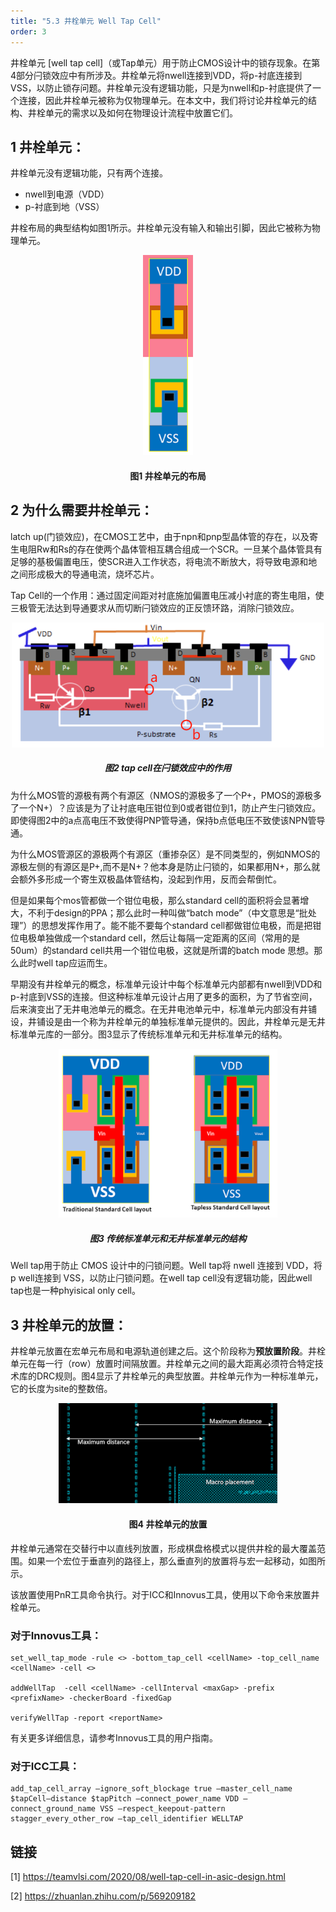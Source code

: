 ```yaml
---
title: "5.3 井栓单元 Well Tap Cell"
order: 3
---
```


井栓单元 [well tap cell]（或Tap单元）用于防止CMOS设计中的锁存现象。在第4部分闩锁效应中有所涉及。井栓单元将nwell连接到VDD，将p-衬底连接到VSS，以防止锁存问题。井栓单元没有逻辑功能，只是为nwell和p-衬底提供了一个连接，因此井栓单元被称为仅物理单元。在本文中，我们将讨论井栓单元的结构、井栓单元的需求以及如何在物理设计流程中放置它们。

## 1 井栓单元：

井栓单元没有逻辑功能，只有两个连接。

- nwell到电源（VDD）
- p-衬底到地（VSS）

井栓布局的典型结构如图1所示。井栓单元没有输入和输出引脚，因此它被称为物理单元。

<div style="text-align:center;">
  <img src="./wellTapCell.png" alt="ASIC Flow" width="80" />
  <h4>图1 井栓单元的布局</h4>
</div>

## 2 为什么需要井栓单元：

latch up(门锁效应)，在CMOS工艺中，由于npn和pnp型晶体管的存在，以及寄生电阻Rw和Rs的存在使两个晶体管相互耦合组成一个SCR。一旦某个晶体管具有足够的基极偏置电压，使SCR进入工作状态，将电流不断放大，将导致电源和地之间形成极大的导通电流，烧坏芯片。

Tap Cell的一个作用：通过固定间距对衬底施加偏置电压减小衬底的寄生电阻，使三极管无法达到导通要求从而切断闩锁效应的正反馈环路，消除闩锁效应。

<div style="text-align:center;">
  <img src="./image.png" alt="ASIC Flow" width="500" />
  <h5>图2 tap cell在闩锁效应中的作用</h5>
</div>

为什么MOS管的源极有两个有源区（NMOS的源极多了一个P+，PMOS的源极多了一个N+）？应该是为了让衬底电压钳位到0或者钳位到1，防止产生闩锁效应。即使得图2中的a点高电压不致使得PNP管导通，保持b点低电压不致使该NPN管导通。

为什么MOS管源区的源极两个有源区（重掺杂区）是不同类型的，例如NMOS的源极左侧的有源区是P+,而不是N+？他本身是防止闩锁的，如果都用N+，那么就会额外多形成一个寄生双极晶体管结构，没起到作用，反而会帮倒忙。

但是如果每个mos管都做一个钳位电极，那么standard cell的面积将会显著增大，不利于design的PPA；那么此时一种叫做“batch mode”（中文意思是“批处理”）的思想发挥作用了。能不能不要每个standard cell都做钳位电极，而是把钳位电极单独做成一个standard cell，然后让每隔一定距离的区间（常用的是50um）的standard cell共用一个钳位电极，这就是所谓的batch mode 思想。那么此时well tap应运而生。

早期没有井栓单元的概念，标准单元设计中每个标准单元内部都有nwell到VDD和p-衬底到VSS的连接。但这种标准单元设计占用了更多的面积，为了节省空间，后来演变出了无井电池单元的概念。在无井电池单元中，标准单元内部没有井铺设，井铺设是由一个称为井栓单元的单独标准单元提供的。因此，井栓单元是无井标准单元库的一部分。图3显示了传统标准单元和无井标准单元的结构。

<div style="text-align:center;">
  <img src="./TaplessCell.png" alt="ASIC Flow" width="350" />
  <h5>图3 传统标准单元和无井标准单元的结构</h5>
</div>

Well tap用于防止 CMOS 设计中的闩锁问题。Well tap将 nwell 连接到 VDD，将 p well连接到 VSS，以防止闩锁问题。在well tap cell没有逻辑功能，因此well tap也是一种phyisical only cell。

## 3 井栓单元的放置：

井栓单元放置在宏单元布局和电源轨道创建之后。这个阶段称为**预放置阶段**。井栓单元在每一行（row）放置时间隔放置。井栓单元之间的最大距离必须符合特定技术库的DRC规则。图4显示了井栓单元的典型放置。井栓单元作为一种标准单元，它的长度为site的整数倍。

<div style="text-align:center;">
  <img src="./wellTapPlacement.png" alt="ASIC Flow" width="350" />
  <h4>图4 井栓单元的放置</h4>
</div>

井栓单元通常在交替行中以直线列放置，形成棋盘格模式以提供井栓的最大覆盖范围。如果一个宏位于垂直列的路径上，那么垂直列的放置将与宏一起移动，如图所示。

该放置使用PnR工具命令执行。对于ICC和Innovus工具，使用以下命令来放置井栓单元。

### 对于Innovus工具：

```
set_well_tap_mode -rule <> -bottom_tap_cell <cellName> -top_cell_name <cellName> -cell <>

addWellTap  -cell <cellName> -cellInterval <maxGap> -prefix <prefixName> -checkerBoard -fixedGap

verifyWellTap -report <reportName>
```

有关更多详细信息，请参考Innovus工具的用户指南。

### 对于ICC工具：
```
add_tap_cell_array –ignore_soft_blockage true –master_cell_name $tapCell–distance $tapPitch –connect_power_name VDD –connect_ground_name VSS –respect_keepout-pattern stagger_every_other_row –tap_cell_identifier WELLTAP
```

## 链接

[1] https://teamvlsi.com/2020/08/well-tap-cell-in-asic-design.html

[2] https://zhuanlan.zhihu.com/p/569209182